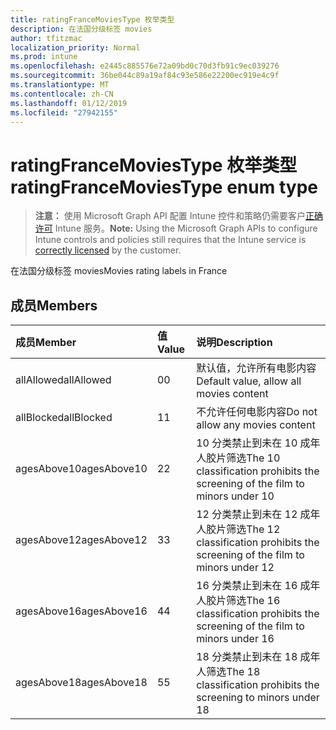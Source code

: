 ```yaml
---
title: ratingFranceMoviesType 枚举类型
description: 在法国分级标签 movies
author: tfitzmac
localization_priority: Normal
ms.prod: intune
ms.openlocfilehash: e2445c885576e72a09bd0c70d3fb91c9ec039276
ms.sourcegitcommit: 36be044c89a19af84c93e586e22200ec919e4c9f
ms.translationtype: MT
ms.contentlocale: zh-CN
ms.lasthandoff: 01/12/2019
ms.locfileid: "27942155"
---
```

# <a name="ratingfrancemoviestype-enum-type"></a><span data-ttu-id="b066c-103">ratingFranceMoviesType 枚举类型</span><span class="sxs-lookup"><span data-stu-id="b066c-103">ratingFranceMoviesType enum type</span></span>

> <span data-ttu-id="b066c-104">**注意：** 使用 Microsoft Graph API 配置 Intune 控件和策略仍需要客户[正确许可](https://go.microsoft.com/fwlink/?linkid=839381) Intune 服务。</span><span class="sxs-lookup"><span data-stu-id="b066c-104">**Note:** Using the Microsoft Graph APIs to configure Intune controls and policies still requires that the Intune service is [correctly licensed](https://go.microsoft.com/fwlink/?linkid=839381) by the customer.</span></span>

<span data-ttu-id="b066c-105">在法国分级标签 movies</span><span class="sxs-lookup"><span data-stu-id="b066c-105">Movies rating labels in France</span></span>
## <a name="members"></a><span data-ttu-id="b066c-106">成员</span><span class="sxs-lookup"><span data-stu-id="b066c-106">Members</span></span>
|<span data-ttu-id="b066c-107">成员</span><span class="sxs-lookup"><span data-stu-id="b066c-107">Member</span></span>|<span data-ttu-id="b066c-108">值</span><span class="sxs-lookup"><span data-stu-id="b066c-108">Value</span></span>|<span data-ttu-id="b066c-109">说明</span><span class="sxs-lookup"><span data-stu-id="b066c-109">Description</span></span>|
|:---|:---|:---|
|<span data-ttu-id="b066c-110">allAllowed</span><span class="sxs-lookup"><span data-stu-id="b066c-110">allAllowed</span></span>|<span data-ttu-id="b066c-111">0</span><span class="sxs-lookup"><span data-stu-id="b066c-111">0</span></span>|<span data-ttu-id="b066c-112">默认值，允许所有电影内容</span><span class="sxs-lookup"><span data-stu-id="b066c-112">Default value, allow all movies content</span></span>|
|<span data-ttu-id="b066c-113">allBlocked</span><span class="sxs-lookup"><span data-stu-id="b066c-113">allBlocked</span></span>|<span data-ttu-id="b066c-114">1</span><span class="sxs-lookup"><span data-stu-id="b066c-114">1</span></span>|<span data-ttu-id="b066c-115">不允许任何电影内容</span><span class="sxs-lookup"><span data-stu-id="b066c-115">Do not allow any movies content</span></span>|
|<span data-ttu-id="b066c-116">agesAbove10</span><span class="sxs-lookup"><span data-stu-id="b066c-116">agesAbove10</span></span>|<span data-ttu-id="b066c-117">2</span><span class="sxs-lookup"><span data-stu-id="b066c-117">2</span></span>|<span data-ttu-id="b066c-118">10 分类禁止到未在 10 成年人胶片筛选</span><span class="sxs-lookup"><span data-stu-id="b066c-118">The 10 classification prohibits the screening of the film to minors under 10</span></span>|
|<span data-ttu-id="b066c-119">agesAbove12</span><span class="sxs-lookup"><span data-stu-id="b066c-119">agesAbove12</span></span>|<span data-ttu-id="b066c-120">3</span><span class="sxs-lookup"><span data-stu-id="b066c-120">3</span></span>|<span data-ttu-id="b066c-121">12 分类禁止到未在 12 成年人胶片筛选</span><span class="sxs-lookup"><span data-stu-id="b066c-121">The 12 classification prohibits the screening of the film to minors under 12</span></span>|
|<span data-ttu-id="b066c-122">agesAbove16</span><span class="sxs-lookup"><span data-stu-id="b066c-122">agesAbove16</span></span>|<span data-ttu-id="b066c-123">4</span><span class="sxs-lookup"><span data-stu-id="b066c-123">4</span></span>|<span data-ttu-id="b066c-124">16 分类禁止到未在 16 成年人胶片筛选</span><span class="sxs-lookup"><span data-stu-id="b066c-124">The 16 classification prohibits the screening of the film to minors under 16</span></span>|
|<span data-ttu-id="b066c-125">agesAbove18</span><span class="sxs-lookup"><span data-stu-id="b066c-125">agesAbove18</span></span>|<span data-ttu-id="b066c-126">5</span><span class="sxs-lookup"><span data-stu-id="b066c-126">5</span></span>|<span data-ttu-id="b066c-127">18 分类禁止到未在 18 成年人筛选</span><span class="sxs-lookup"><span data-stu-id="b066c-127">The 18 classification prohibits the screening to minors under 18</span></span>|



